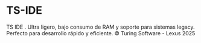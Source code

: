 # TS-IDE
TS IDE . Ultra ligero, bajo consumo de RAM y soporte para sistemas legacy. Perfecto para desarrollo rápido y eficiente. © Turing Software - Lexus 2025
